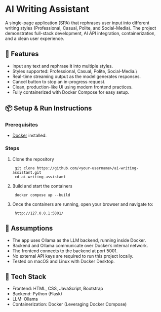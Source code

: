 # AI Writing Assistant
A single-page application (SPA) that rephrases user input into different writing styles (Professional, Casual, Polite, and Social-Media). The project demonstrates full-stack development, AI API integration, containerization, and a clean user experience.

## 🚀 Features
- Input any text and rephrase it into multiple styles.
- Styles supported: Professional, Casual, Polite, Social-Media.\
- Real-time streaming output as the model generates responses.
- Cancel button to stop an in-progress request.
- Clean, production-like UI using modern frontend practices.
- Fully containerized with Docker Compose for easy setup.

## 📦 Setup & Run Instructions  
### Prerequisites
- [Docker](https://docs.docker.com/get-docker/) installed.

### Steps
1. Clone the repository
   
        git clone https://github.com/<your-username>/ai-writing-assistant.git
        cd ai-writing-assistant
3. Build and start the containers
   
        docker compose up --build
5. Once the containers are running, open your browser and navigate to:
   
        http://127.0.0.1:5001/

## 📝 Assumptions
- The app uses Ollama as the LLM backend, running inside Docker.   
- Backend and Ollama communicate over Docker’s internal network.
- The frontend connects to the backend at port 5001.
- No external API keys are required to run this project locally.
- Tested on macOS and Linux with Docker Desktop.

## 🔧 Tech Stack
- Frontend: HTML, CSS, JavaScript, Bootstrap
- Backend: Python (Flask)
- LLM: Ollama
- Containerization: Docker (Leveraging Docker Compose)
